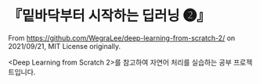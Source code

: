 # 『밑바닥부터 시작하는 딥러닝 ❷』

From https://github.com/WegraLee/deep-learning-from-scratch-2/ on 2021/09/21, MIT License originally.

<Deep Learning from Scratch 2>를 참고하여 자연어 처리를 실습하는 공부 프로젝트입니다.
